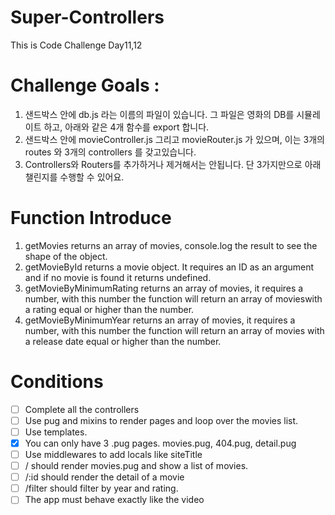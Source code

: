 # Super-Controllers

This is Code Challenge Day11,12

# Challenge Goals :

1. 샌드박스 안에 db.js 라는 이름의 파일이 있습니다. 그 파일은 영화의 DB를 시뮬레이트 하고, 아래와 같은 4개 함수를 export 합니다.
2. 샌드박스 안에 movieController.js 그리고 movieRouter.js 가 있으며, 이는 3개의 routes 와 3개의 controllers 를 갖고있습니다.
3. Controllers와 Routers를 추가하거나 제거해서는 안됩니다. 단 3가지만으로 아래 챌린지를 수행할 수 있어요.

# Function Introduce

1. getMovies returns an array of movies, console.log the result to see the shape of the object.
2. getMovieById returns a movie object. It requires an ID as an argument and if no movie is found it returns undefined.
3. getMovieByMinimumRating returns an array of movies, it requires a number, with this number the function will return an array of movieswith a rating equal or higher than the number.
4. getMovieByMinimumYear returns an array of movies, it requires a number, with this number the function will return an array of movies with a release date equal or higher than the number.

# Conditions

- [ ] Complete all the controllers
- [ ] Use pug and mixins to render pages and loop over the movies list.
- [ ] Use templates.
- [x] You can only have 3 .pug pages. movies.pug, 404.pug, detail.pug
- [ ] Use middlewares to add locals like siteTitle
- [ ] / should render movies.pug and show a list of movies.
- [ ] /:id should render the detail of a movie
- [ ] /filter should filter by year and rating.
- [ ] The app must behave exactly like the video
